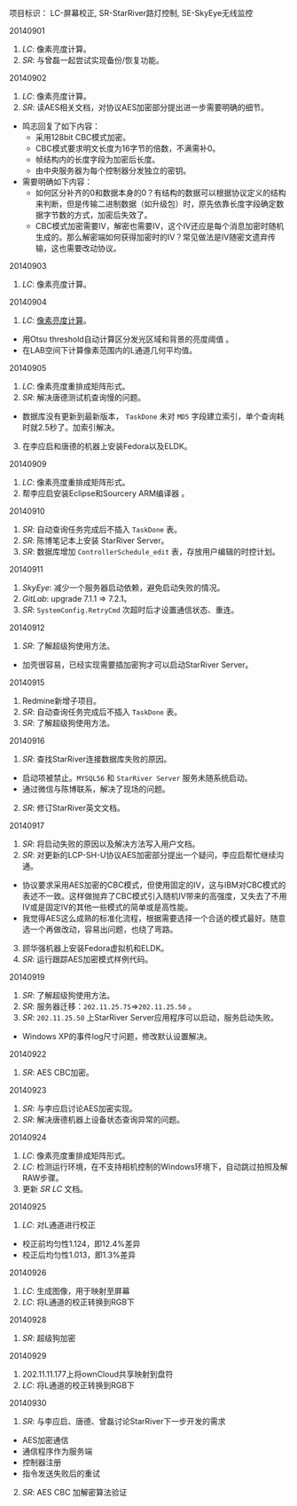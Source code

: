 项目标识： LC-屏幕校正, SR-StarRiver路灯控制, SE-SkyEye无线监控

20140901

1. *LC*: 像素亮度计算。
2. *SR*: 与曾磊一起尝试实现备份/恢复功能。

20140902

1. *LC*: 像素亮度计算。
2. *SR*: 读AES相关文档，对协议AES加密部分提出进一步需要明确的细节。
  - 鸣志回复了如下内容：
    * 采用128bit CBC模式加密。
    * CBC模式要求明文长度为16字节的倍数，不满需补0。
    * 帧结构内的长度字段为加密后长度。
    * 由中央服务器为每个控制器分发独立的密钥。
  - 需要明确如下内容：
    * 如何区分补齐的0和数据本身的0？有结构的数据可以根据协议定义的结构来判断，但是传输二进制数据（如升级包）时，原先依靠长度字段确定数据字节数的方式，加密后失效了。
    * CBC模式加密需要IV，解密也需要IV，这个IV还应是每个消息加密时随机生成的。那么解密端如何获得加密时的IV？常见做法是IV随密文遗弃传输，这也需要改动协议。

20140903

1. *LC*: 像素亮度计算。

20140904

1. *LC*: [像素亮度计算](http://www.qingpei.me/LED-Calibration/brightness/index.html)。
  - 用Otsu threshold自动计算区分发光区域和背景的亮度阈值 。
  - 在LAB空间下计算像素范围内的L通道几何平均值。

20140905

1. *LC*: 像素亮度重排成矩阵形式。
2. *SR*: 解决唐德测试机查询慢的问题。
  - 数据库没有更新到最新版本， `TaskDone` 未对 `MD5` 字段建立索引，单个查询耗时就2.5秒了。加索引解决。
3. 在李应启和唐德的机器上安装Fedora以及ELDK。

20140909

1. *LC*: 像素亮度重排成矩阵形式。
2. 帮李应启安装Eclipse和Sourcery ARM编译器 。

20140910

1. *SR*: 自动查询任务完成后不插入 `TaskDone` 表。
2. *SR*: 陈博笔记本上安装 StarRiver Server。
3. *SR*: 数据库增加 `ControllerSchedule_edit` 表，存放用户编辑的时控计划。

20140911

1. *SkyEye*: 减少一个服务器启动依赖，避免启动失败的情况。
2. *GitLab*: upgrade 7.1.1 => 7.2.1。
3. *SR*: `SystemConfig.RetryCmd` 次超时后才设置通信状态、重连。

20140912

1. *SR*: 了解超级狗使用方法。
  - 加壳很容易，已经实现需要插加密狗才可以启动StarRiver Server。

20140915

1. Redmine新增子项目。
2. *SR*: 自动查询任务完成后不插入 `TaskDone` 表。
3. *SR*: 了解超级狗使用方法。

20140916

1. *SR*: 查找StarRiver连接数据库失败的原因。
  - 启动项被禁止。`MYSQL56` 和 `StarRiver Server` 服务未随系统启动。
  - 通过微信与陈博联系，解决了现场的问题。
2. *SR*: 修订StarRiver英文文档。

20140917

1. *SR*: 将启动失败的原因以及解决方法写入用户文档。
2. *SR*: 对更新的LCP-SH-U协议AES加密部分提出一个疑问，李应启帮忙继续沟通。
  - 协议要求采用AES加密的CBC模式，但使用固定的IV，这与IBM对CBC模式的表述不一致。这样做抛弃了CBC模式引入随机IV带来的高强度，又失去了不用IV或是固定IV的其他一些模式的简单或是高性能。
  - 我觉得AES这么成熟的标准化流程，根据需要选择一个合适的模式最好。随意选一个再做改动，容易出问题，也绕了弯路。
3. 顾华强机器上安装Fedora虚拟机和ELDK。
4. *SR*: 运行跟踪AES加密模式样例代码。

20140919

1. *SR*: 了解超级狗使用方法。
2. *SR*: 服务器迁移：`202.11.25.75`=>`202.11.25.50` 。
3. *SR*: `202.11.25.50` 上StarRiver Server应用程序可以启动，服务启动失败。
  - Windows XP的事件log尺寸问题，修改默认设置解决。

20140922

1. *SR*: AES CBC加密。


20140923

1. *SR*: 与李应启讨论AES加密实现。
2. *SR*: 解决唐德机器上设备状态查询异常的问题。

20140924

1. *LC*: 像素亮度重排成矩阵形式。
2. *LC*: 检测运行环境，在不支持相机控制的Windows环境下，自动跳过拍照及解RAW步骤。
3. 更新 *SR* *LC* 文档。

20140925

1. *LC*: 对L通道进行校正
  - 校正前均匀性1.124，即12.4%差异
  - 校正后均匀性1.013，即1.3%差异

20140926

1. *LC*: 生成图像，用于映射至屏幕
2. *LC*: 将L通道的校正转换到RGB下

20140928

1. *SR*: 超级狗加密

20140929

1. 202.11.11.177上将ownCloud共享映射到盘符
2. *LC*: 将L通道的校正转换到RGB下

20140930

1. *SR*: 与李应启、唐德、曾磊讨论StarRiver下一步开发的需求
  - AES加密通信
  - 通信程序作为服务端
  - 控制器注册
  - 指令发送失败后的重试
2. *SR*: AES CBC 加解密算法验证
